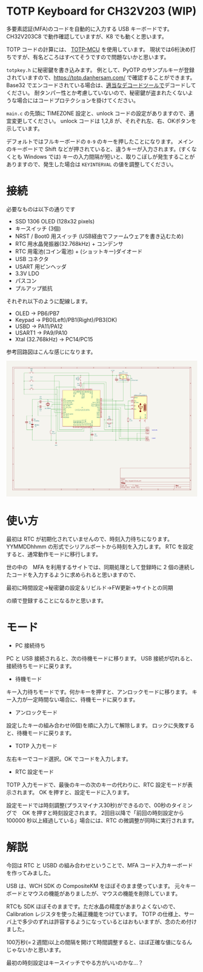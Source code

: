 # TOTP Keyboard for CH32V203 (WIP)

多要素認証(MFA)のコードを自動的に入力する USB キーボードです。
CH32V203C8 で動作確認していますが、K8 でも動くと思います。

TOTP コードの計算には、
[TOTP-MCU](https://github.com/Netthaw/TOTP-MCU/tree/master)
を使用しています。
現状では6桁決め打ちですが、有名どころはすべてそうですので問題ないかと思います。

`totpkey.h` に秘密鍵を書き込みます。
例として、PyOTP のサンプルキーが登録されていますので、https://totp.danhersam.com/ で確認することができます。
Base32 でエンコードされている場合は、[適当なデコードツールで](https://cryptii.com/pipes/base32)デコードしてください。
耐タンパー性とか考慮していないので、秘密鍵が盗まれたくないような場合にはコードプロテクションを掛けてください。

`main.c` の先頭に TIMEZONE 設定と、unlock コードの設定がありますので、適宜変更してください。
unlock コードは 1,2,8 が、それぞれ左、右、OKボタンを示しています。

デフォルトではフルキーボードの `0-9` のキーを押したことになります。
メインのキーボードで Shift などが押されていると、違うキーが入力されます。(すくなくとも Windows では)
キーの入力間隔が短いと、取りこぼしが発生することがありますので、発生した場合は `KEYINTERVAL` の値を調整してください。

# 接続

必要なものは以下の通りです

- SSD 1306 OLED (128x32 pixels)
- キースイッチ (3個)
- NRST / Boot0 用スイッチ (USB経由でファームウェアを書き込むため)
- RTC 用水晶発振器(32.768kHz) + コンデンサ
- RTC 用電池(コイン電池) + (ショットキー)ダイオード
- USB コネクタ
- USART 用ピンヘッダ
- 3.3V LDO
- パスコン
- プルアップ抵抗

それぞれ以下のように配線します。

*   OLED   -> PB6/PB7
*   Keypad -> PB0(Left)/PB1(Right)/PB3(OK)
*   USBD   -> PA11/PA12
*   USART1 -> PA9/PA10
*   Xtal (32.768kHz) -> PC14/PC15

参考回路図はこんな感じになります。

![Sample Schematics](schematics.png)

# 使い方

最初は RTC が初期化されていませんので、時刻入力待ちになります。
YYMMDDhhmm の形式でシリアルポートから時刻を入力します。
RTC を設定すると、通常動作モードに移行します。

世の中の　MFA を利用するサイトでは、同期処理として登録時に 2 個の連続したコードを入力するように求められると思いますので、

最初に時間設定→秘密鍵の設定＆リビルド→FW更新→サイトとの同期

の順で登録することになるかと思います。

# モード

- PC 接続待ち

PC と USB 接続されると、次の待機モードに移ります。
USB 接続が切れると、接続待ちモードに戻ります。

- 待機モード

キー入力待ちモードです。何かキーを押すと、アンロックモードに移ります。
キー入力が一定時間ない場合に、待機モードに戻ります。

- アンロックモード

設定したキーの組み合わせ(6個)を順に入力して解除します。
ロックに失敗すると、待機モードに戻ります。

- TOTP 入力モード

左右キーでコード選択。OK でコードを入力します。

- RTC 設定モード

TOTP 入力モードで、最後のキーの次のキーの代わりに、RTC 設定モードが表示されます。
OK を押すと、設定モードに入ります。

設定モードでは時刻調整(プラスマイナス30秒)ができるので、00秒のタイミングで　OK を押すと時刻設定されます。
2回目以降で「前回の時刻設定から 100000 秒以上経過している」場合には、RTC の微調整が同時に実行されます。

# 解説

今回は RTC と USBD の組み合わせということで、MFA コード入力キーボードを作ってみました。

USB は、WCH SDK の CompositeKM をほぼそのまま使っています。
元々キーボードとマウスの機能がありましたが、マウスの機能を削除しています。

RTCも SDK ほぼそのままです。ただ水晶の精度があまりよくないので、Calibration レジスタを使った補正機能をつけています。
TOTP の仕様上、サーバ上で多少のずれは許容するようになっているとはおもいますが、念のため付けました。

100万秒(=２週間)以上の間隔を開けて時間調整すると、ほぼ正確な値になるんじゃないかと思います。

最初の時刻設定はキースイッチでやる方がいいのかな…？
